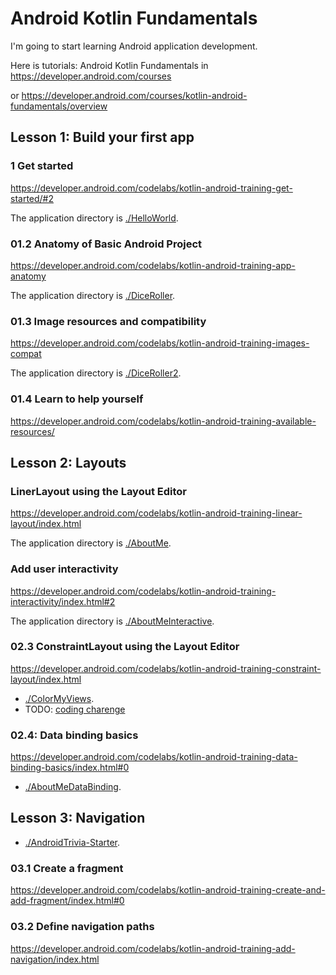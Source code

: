 # Android Kotlin Fundamentals

I'm going to start learning Android application development.

Here is tutorials: Android Kotlin Fundamentals in https://developer.android.com/courses

or https://developer.android.com/courses/kotlin-android-fundamentals/overview

## Lesson 1: Build your first app

### 1 Get started

https://developer.android.com/codelabs/kotlin-android-training-get-started/#2

The application directory is [./HelloWorld](./HelloWorld).

### 01.2 Anatomy of Basic Android Project

https://developer.android.com/codelabs/kotlin-android-training-app-anatomy

The application directory is [./DiceRoller](./DiceRoller).

### 01.3 Image resources and compatibility

https://developer.android.com/codelabs/kotlin-android-training-images-compat

The application directory is [./DiceRoller2](./DiceRoller2).

### 01.4 Learn to help yourself

https://developer.android.com/codelabs/kotlin-android-training-available-resources/

## Lesson 2: Layouts

### LinerLayout using the Layout Editor

https://developer.android.com/codelabs/kotlin-android-training-linear-layout/index.html

The application directory is [./AboutMe](./AboutMe).

### Add user interactivity

https://developer.android.com/codelabs/kotlin-android-training-interactivity/index.html#2

The application directory is [./AboutMeInteractive](./AboutMeInteractive).

### 02.3 ConstraintLayout using the Layout Editor

https://developer.android.com/codelabs/kotlin-android-training-constraint-layout/index.html

- [./ColorMyViews](./ColorMyViews).
- TODO: [coding charenge](https://developer.android.com/codelabs/kotlin-android-training-constraint-layout/index.html#8)

### 02.4: Data binding basics

https://developer.android.com/codelabs/kotlin-android-training-data-binding-basics/index.html#0

- [./AboutMeDataBinding](./AboutMeDataBinding).

## Lesson 3: Navigation

- [./AndroidTrivia-Starter](./AndroidTrivia-Starter).

### 03.1 Create a fragment

https://developer.android.com/codelabs/kotlin-android-training-create-and-add-fragment/index.html#0

### 03.2 Define navigation paths

https://developer.android.com/codelabs/kotlin-android-training-add-navigation/index.html

